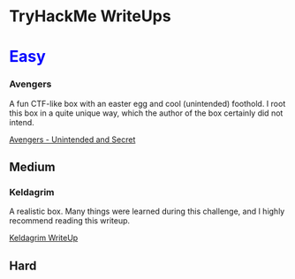 # TryHackMe WriteUps

## <h1 style="color:blue;">Easy</h1>

### Avengers

A fun CTF-like box with an easter egg and cool (unintended) foothold. I root this box in a quite unique way, which the author of the box certainly did not intend.

<a href="https://0xd4y.github.io/WriteUps/TryHackMe/Avengers%20Writeup%20-%20Unintended%20and%20Secret%20.pdf">Avengers - Unintended and Secret</a>


## Medium

### Keldagrim

A realistic box. Many things were learned during this challenge, and I highly recommend reading this writeup.

<a href="https://0xd4y.github.io/WriteUps/TryHackMe/Keldagrim%20Writeup.pdf">Keldagrim WriteUp</a>


## Hard

